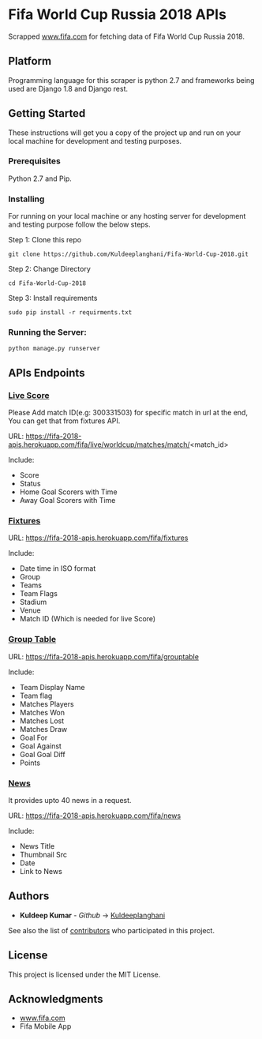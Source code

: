 # Fifa World Cup Russia 2018 APIs

Scrapped www.fifa.com for fetching data of Fifa World Cup Russia 2018.

## Platform
Programming language for this scraper is python 2.7 and frameworks being used are Django 1.8 and Django rest.

## Getting Started
These instructions will get you a copy of the project up and run on your local machine for development and testing purposes.

### Prerequisites
Python 2.7 and Pip.

### Installing
 For running on your local machine or any hosting server for development and testing purpose follow the below steps.

Step 1: Clone this repo 

```
git clone https://github.com/Kuldeeplanghani/Fifa-World-Cup-2018.git
```

Step 2: Change Directory

```
cd Fifa-World-Cup-2018
```

Step 3: Install requirements

```
sudo pip install -r requirments.txt
```

### Running the Server:

```
python manage.py runserver 
```
## APIs Endpoints

### [Live Score](https://fifa-2018-apis.herokuapp.com/fifa/live/worldcup/matches/match/300331503/)
Please Add match ID(e.g: 300331503) for specific match in url at the end, You can get that from fixtures API.

URL: https://fifa-2018-apis.herokuapp.com/fifa/live/worldcup/matches/match/<match_id>

Include: 
* Score
* Status
* Home Goal Scorers with Time
* Away Goal Scorers with Time

### [Fixtures](https://fifa-2018-apis.herokuapp.com/fifa/fixtures)

URL: https://fifa-2018-apis.herokuapp.com/fifa/fixtures

Include: 
* Date time in ISO format
* Group
* Teams
* Team Flags
* Stadium 
* Venue
* Match ID (Which is needed for live Score)

### [Group Table](https://fifa-2018-apis.herokuapp.com/fifa/grouptable)

URL: https://fifa-2018-apis.herokuapp.com/fifa/grouptable

Include: 
* Team Display Name
* Team flag
* Matches Players
* Matches Won
* Matches Lost
* Matches Draw
* Goal For
* Goal Against
* Goal Goal Diff
* Points

### [News](https://fifa-2018-apis.herokuapp.com/fifa/news)
It provides upto 40 news in a request.

URL: https://fifa-2018-apis.herokuapp.com/fifa/news

Include: 
* News Title
* Thumbnail Src
* Date
* Link to News


## Authors

* **Kuldeep Kumar** - *Github* -> [Kuldeeplanghani](https://github.com/Kuldeeplanghani)

See also the list of [contributors](https://github.com/Kuldeeplanghani/Fifa-World-Cup-2018/graphs/contributors) who participated in this project.

## License

This project is licensed under the MIT License.

## Acknowledgments

* www.fifa.com
* Fifa Mobile App
